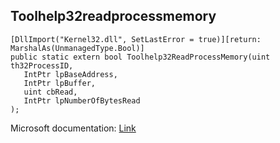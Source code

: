 ## Toolhelp32readprocessmemory

```
[DllImport("Kernel32.dll", SetLastError = true)][return: MarshalAs(UnmanagedType.Bool)]
public static extern bool Toolhelp32ReadProcessMemory(uint th32ProcessID,
   IntPtr lpBaseAddress,
   IntPtr lpBuffer,
   uint cbRead,
   IntPtr lpNumberOfBytesRead
);
```

Microsoft documentation: [Link](https://docs.microsoft.com/en-us/windows/win32/api/tlhelp32/nf-tlhelp32-toolhelp32readprocessmemory)
